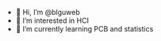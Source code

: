 - 👋 Hi, I’m @blguweb
- 👀 I’m interested in HCI
- 🌱 I’m currently learning PCB and statistics
<!--- - 💞️ I’m looking to collaborate on ...
- 📫 How to reach me ... --->

<!---
blguweb/blguweb is a ✨ special ✨ repository because its `README.md` (this file) appears on your GitHub profile.
You can click the Preview link to take a look at your changes.
--->
